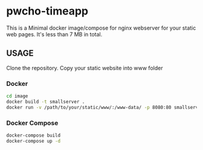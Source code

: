 # pwcho-timeapp
This is a Minimal docker image/compose for nginx webserver for your static web pages. It's less than 7 MB in total.

## USAGE
Clone the repository. Copy your static website into www folder
### Docker
```bash
cd image
docker build -t smallserver .
docker run -v /path/to/your/static/www/:/www-data/ -p 8080:80 smallserver
```
### Docker Compose
```bash
docker-compose build
docker-compose up -d
```